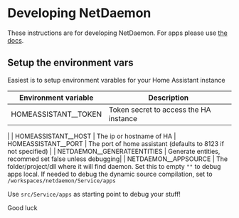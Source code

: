 # Developing NetDaemon 
These instructions are for developing NetDaemon. For apps please use [the docs](https://netdaemon.xyz).

## Setup the environment vars
Easiest is to setup environment varables for your Home Assistant instance

| Environment variable | Description |
| ------ | ------ |
| HOMEASSISTANT__TOKEN   |  Token secret to access the HA instance
  |
| HOMEASSISTANT__HOST | The ip or hostname of HA
| HOMEASSISTANT__PORT | The port of home assistant (defaults to 8123 if not specified) |
| NETDAEMON__GENERATEENTITIES | Generate entities, recommed set false unless debugging|
| NETDAEMON__APPSOURCE | The folder/project/dll where it will find daemon. Set this to empty `""` to debug apps local. If needed to debug the dynamic source compilation, set to `/workspaces/netdaemon/Service/apps`

Use `src/Service/apps` as starting point to debug your stuff! 

Good luck